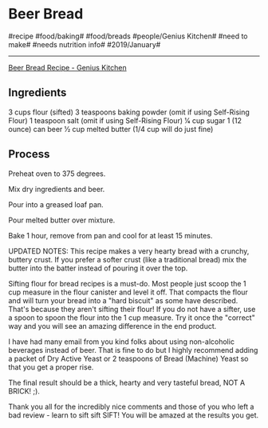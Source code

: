 # Beer Bread
#recipe #food/baking# #food/breads #people/Genius Kitchen# #need to make# #needs nutrition info# #2019/January#
- - - -
[Beer Bread Recipe - Genius Kitchen](https://www.geniuskitchen.com/recipe/beer-bread-73440)

## Ingredients
3 cups flour (sifted)
3 teaspoons baking powder (omit if using Self-Rising Flour)
1 teaspoon salt (omit if using Self-Rising Flour)
1⁄4 cup sugar
1 (12 ounce) can beer
1⁄2 cup melted butter (1/4 cup will do just fine)

## Process
Preheat oven to 375 degrees.

Mix dry ingredients and beer.

Pour into a greased loaf pan.

Pour melted butter over mixture.

Bake 1 hour, remove from pan and cool for at least 15 minutes.

UPDATED NOTES: This recipe makes a very hearty bread with a crunchy, buttery crust. If you prefer a softer crust (like a traditional bread) mix the butter into the batter instead of pouring it over the top.

Sifting flour for bread recipes is a must-do. Most people just scoop the 1 cup measure in the flour canister and level it off. That compacts the flour and will turn your bread into a "hard biscuit" as some have described. That's because they aren't sifting their flour! If you do not have a sifter, use a spoon to spoon the flour into the 1 cup measure. Try it once the "correct" way and you will see an amazing difference in the end product.

I have had many email from you kind folks about using non-alcoholic beverages instead of beer. That is fine to do but I highly recommend adding a packet of Dry Active Yeast or 2 teaspoons of Bread (Machine) Yeast so that you get a proper rise.

The final result should be a thick, hearty and very tasteful bread, NOT A BRICK! ;).

Thank you all for the incredibly nice comments and those of you who left a bad review - learn to sift sift SIFT! You will be amazed at the results you get.